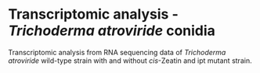 # Transcriptomic analysis - *Trichoderma atroviride* conidia

Transcriptomic analysis from RNA sequencing data of *Trichoderma atroviride* wild-type strain with and without *cis*-Zeatin and ipt mutant strain.
